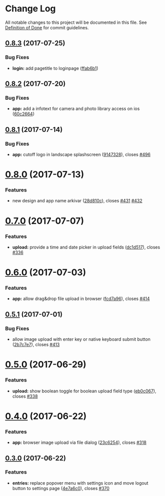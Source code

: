 # Change Log

All notable changes to this project will be documented in this file. See  [Definition of Done](CONTRIBUTING.md) for commit guidelines.

<a name="0.8.3"></a>
## [0.8.3](https://github.com/IMSmobile/app/compare/0.8.2...v0.8.3) (2017-07-25)


### Bug Fixes

* **login:** add pagetitle to loginpage ([ffab6b1](https://github.com/IMSmobile/app/commit/ffab6b1))



<a name="0.8.2"></a>
## [0.8.2](https://github.com/IMSmobile/app/compare/0.8.1...v0.8.2) (2017-07-20)


### Bug Fixes

* **app:** add a infotext for camera and photo library access on ios ([60c2664](https://github.com/IMSmobile/app/commit/60c2664))



<a name="0.8.1"></a>
## [0.8.1](https://github.com/IMSmobile/app/compare/0.8.0...v0.8.1) (2017-07-14)


### Bug Fixes

* **app:** cutoff logo in landscape splashscreen ([9147328](https://github.com/IMSmobile/app/commit/9147328)), closes [#496](https://github.com/IMSmobile/app/issues/496)



<a name="0.8.0"></a>
# [0.8.0](https://github.com/IMSmobile/app/compare/0.7.0...v0.8.0) (2017-07-13)


### Features

* new design and app name arkivar ([28d810c](https://github.com/IMSmobile/app/commit/28d810c)), closes [#431](https://github.com/IMSmobile/app/issues/431) [#432](https://github.com/IMSmobile/app/issues/432)



<a name="0.7.0"></a>
# [0.7.0](https://github.com/IMSmobile/app/compare/0.6.0...v0.7.0) (2017-07-07)


### Features

* **upload:** provide a time and date picker in upload fields ([dc1d517](https://github.com/IMSmobile/app/commit/dc1d517)), closes [#336](https://github.com/IMSmobile/app/issues/336)



<a name="0.6.0"></a>
# [0.6.0](https://github.com/IMSmobile/app/compare/0.5.1...v0.6.0) (2017-07-03)


### Features

* **app:** allow drag&drop file upload in browser ([fcd7a96](https://github.com/IMSmobile/app/commit/fcd7a96)), closes [#414](https://github.com/IMSmobile/app/issues/414)



<a name="0.5.1"></a>
## [0.5.1](https://github.com/IMSmobile/app/compare/0.5.0...v0.5.1) (2017-07-01)


### Bug Fixes

* allow image upload with enter key or native keyboard submit button ([2b7c7e7](https://github.com/IMSmobile/app/commit/2b7c7e7)), closes [#413](https://github.com/IMSmobile/app/issues/413)



<a name="0.5.0"></a>
# [0.5.0](https://github.com/IMSmobile/app/compare/0.4.0...v0.5.0) (2017-06-29)


### Features

* **upload:** show boolean toggle for boolean upload field type ([eb0c067](https://github.com/IMSmobile/app/commit/eb0c067)), closes [#338](https://github.com/IMSmobile/app/issues/338)



<a name="0.4.0"></a>
# [0.4.0](https://github.com/IMSmobile/app/compare/0.3.0...0.4.0) (2017-06-22)


### Features

* **app:** browser image upload via file dialog ([23c6254](https://github.com/IMSmobile/app/commit/23c6254)), closes [#318](https://github.com/IMSmobile/app/issues/318)




<a name="0.3.0"></a>
## [0.3.0](https://github.com/IMSmobile/app/compare/0.2.1...0.3.0) (2017-06-22)


### Features

* **entries:** replace popover menu with settings icon and move logout button to settings page ([4e7a6c0](https://github.com/IMSmobile/app/commit/4e7a6c0)), closes [#370](https://github.com/IMSmobile/app/issues/370)
